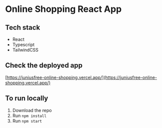 # Online Shopping React App

## Tech stack

- React
- Typescript
- TailwindCSS

## Check the deployed app

[https://juniusfree-online-shopping.vercel.app/](https://juniusfree-online-shopping.vercel.app/)

## To run locally

1. Download the repo
2. Run `npm install`
3. Run `npm start`
